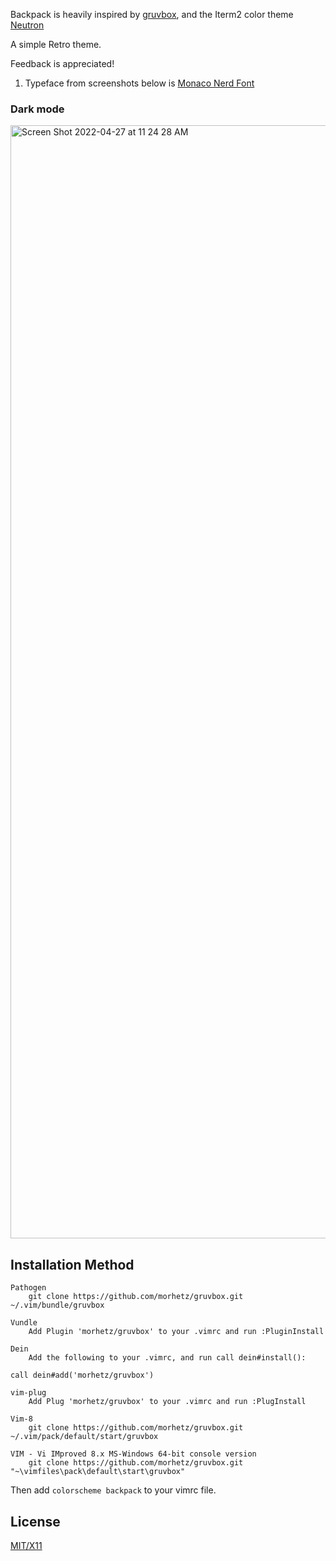 <!--p align="center"><img src="http://svgur.com/i/3Dp.svg"></p-->

Backpack is heavily inspired by [gruvbox](https://github.com/morhetz/gruvbox), and the Iterm2 color theme [Neutron](https://github.com/mbadolato/iTerm2-Color-Schemes)

A simple Retro theme.

Feedback is appreciated!

1. Typeface from screenshots below is [Monaco Nerd Font](https://github.com/Karmenzind/monaco-nerd-fonts)


### Dark mode

<img width="1781" alt="Screen Shot 2022-04-27 at 11 24 28 AM" src="https://user-images.githubusercontent.com/19654528/165554966-64e02997-4993-4024-868d-a3ba8c7d0d52.png">



Installation Method
-------------

    Pathogen
        git clone https://github.com/morhetz/gruvbox.git ~/.vim/bundle/gruvbox

    Vundle
        Add Plugin 'morhetz/gruvbox' to your .vimrc and run :PluginInstall

    Dein
        Add the following to your .vimrc, and run call dein#install():

    call dein#add('morhetz/gruvbox')

    vim-plug
        Add Plug 'morhetz/gruvbox' to your .vimrc and run :PlugInstall

    Vim-8
        git clone https://github.com/morhetz/gruvbox.git ~/.vim/pack/default/start/gruvbox

    VIM - Vi IMproved 8.x MS-Windows 64-bit console version
        git clone https://github.com/morhetz/gruvbox.git "~\vimfiles\pack\default\start\gruvbox"


Then add `colorscheme backpack` to your vimrc file.


License
-------
[MIT/X11][]

   [MIT/X11]: https://en.wikipedia.org/wiki/MIT_License

